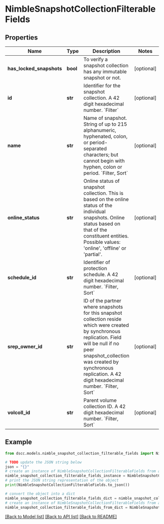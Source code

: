 # NimbleSnapshotCollectionFilterableFields


## Properties

Name | Type | Description | Notes
------------ | ------------- | ------------- | -------------
**has_locked_snapshots** | **bool** | To verify a snapshot collection has any immutable snapshot or not. | [optional] 
**id** | **str** | Identifier for the snapshot collection. A 42 digit hexadecimal number. &#x60;Filter&#x60; | [optional] 
**name** | **str** | Name of snapshot. String of up to 215 alphanumeric, hyphenated, colon, or period-separated characters; but cannot begin with hyphen, colon or period. &#x60;Filter, Sort&#x60; | [optional] 
**online_status** | **str** | Online status of snapshot collection. This is based on the online status of the individual snapshots. Online status based on that of the constituent entities. Possible values: &#39;online&#39;, &#39;offline&#39; or &#39;partial&#39;. | [optional] 
**schedule_id** | **str** | Identifier of protection schedule. A 42 digit hexadecimal number. &#x60;Filter, Sort&#x60; | [optional] 
**srep_owner_id** | **str** | ID of the partner where snapshots for this snapshot collection reside which were created by synchronous replication. Field will be null if no peer snapshot_collection was created by synchronous replication. A 42 digit hexadecimal number. &#x60;Filter, Sort&#x60; | [optional] 
**volcoll_id** | **str** | Parent volume collection ID. A 42 digit hexadecimal number. &#x60;Filter, Sort&#x60; | [optional] 

## Example

```python
from dscc.models.nimble_snapshot_collection_filterable_fields import NimbleSnapshotCollectionFilterableFields

# TODO update the JSON string below
json = "{}"
# create an instance of NimbleSnapshotCollectionFilterableFields from a JSON string
nimble_snapshot_collection_filterable_fields_instance = NimbleSnapshotCollectionFilterableFields.from_json(json)
# print the JSON string representation of the object
print(NimbleSnapshotCollectionFilterableFields.to_json())

# convert the object into a dict
nimble_snapshot_collection_filterable_fields_dict = nimble_snapshot_collection_filterable_fields_instance.to_dict()
# create an instance of NimbleSnapshotCollectionFilterableFields from a dict
nimble_snapshot_collection_filterable_fields_from_dict = NimbleSnapshotCollectionFilterableFields.from_dict(nimble_snapshot_collection_filterable_fields_dict)
```
[[Back to Model list]](../README.md#documentation-for-models) [[Back to API list]](../README.md#documentation-for-api-endpoints) [[Back to README]](../README.md)


